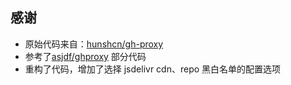## 感谢

- 原始代码来自：[hunshcn/gh-proxy](https://github.com/hunshcn/gh-proxy/blob/master/index.js)
- 参考了[asjdf/ghproxy](https://github.com/asjdf/ghproxy/blob/main/src/index.ts) 部分代码
- 重构了代码，增加了选择 jsdelivr cdn、repo 黑白名单的配置选项
